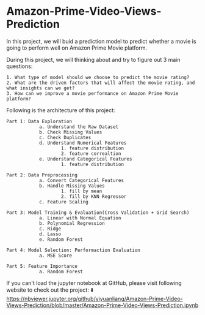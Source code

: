 # Amazon-Prime-Video-Views-Prediction

In this project, we will buid a prediction model to predict whether a movie is going to perform well on Amazon Prime Movie platform. 

During this project, we will thinking about and try to figure out 3 main questions: 
          
 
    1. What type of model should we choose to predict the movie rating? 
    2. What are the driven factors that will affect the movie rating, and what insights can we get? 
    3. How can we improve a movie performance on Amazon Prime Movie platform? 

Following is the architecture of this project: 

    Part 1: Data Exploration 
                a. Understand the Raw Dataset
                b. Check Missing Values
                c. Check Duplicates
                d. Understand Numerical Features 
                        1. feature distribution
                        2. feature correaltion
                e. Understand Categorical Features
                        1. feature distribution
    
    Part 2: Data Preprocessing
                a. Convert Categorical Features
                b. Handle Missing Values 
                        1. fill by mean
                        2. fill by KNN Regressor
                c. Feature Scaling
    
    Part 3: Model Training & Evaluation(Cross Validation + Grid Search)
                a. Linear with Normal Equation
                b. Polynomial Regression
                c. Ridge
                d. Lasso
                e. Random Forest
    
    Part 4: Model Selection: Performaction Evaluation
                a. MSE Score
    
    Part 5: Feature Importance
                a. Random Forest


If you can't load the jupyter notebook at GitHub, please visit following website to check out the project: ⬇️
https://nbviewer.jupyter.org/github/yiyuanliang/Amazon-Prime-Video-Views-Prediction/blob/master/Amazon-Prime-Video-Views-Prediction.ipynb
